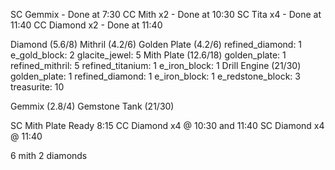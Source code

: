 SC Gemmix     - Done at  7:30
CC Mith x2    - Done at 10:30
SC Tita x4    - Done at 11:40
CC Diamond x2 - Done at 11:40

Diamond (5.6/8)
Mithril (4.2/6)
Golden Plate (4.2/6)
    refined_diamond: 1
    e_gold_block: 2
    glacite_jewel: 5
Mith Plate (12.6/18)
    golden_plate: 1
    refined_mithril: 5
    refined_titanium: 1
    e_iron_block: 1
Drill Engine (21/30)
    golden_plate: 1
    refined_diamond: 1
    e_iron_block: 1
    e_redstone_block: 3
    treasurite: 10

Gemmix (2.8/4)
Gemstone Tank (21/30)

SC Mith Plate                                   Ready 8:15
CC Diamond x4 @ 10:30 and 11:40
SC Diamond x4 @ 11:40

6 mith
2 diamonds
